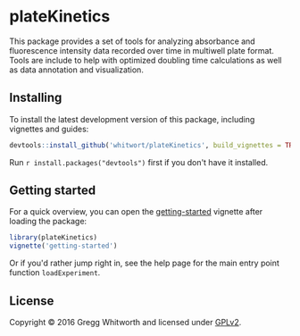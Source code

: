 # plateKinetics

This package provides a set of tools for analyzing absorbance and fluorescence intensity data recorded over time in multiwell plate format. Tools are include to help with optimized doubling time calculations as well as data annotation and visualization.

## Installing

To install the latest development version of this package, including vignettes and guides:

```r
devtools::install_github('whitwort/plateKinetics', build_vignettes = TRUE)
```

Run `r install.packages("devtools")` first if you don't have it installed.

## Getting started

For a quick overview, you can open the [getting-started](vignettes/getting-started.Rmd) vignette after loading the package:

```r
library(plateKinetics)
vignette('getting-started')
```

Or if you'd rather jump right in, see the help page for the main entry point function `loadExperiment`.

## License

Copyright © 2016 Gregg Whitworth and licensed under [GPLv2](https://www.gnu.org/licenses/old-licenses/gpl-2.0.en.html).
